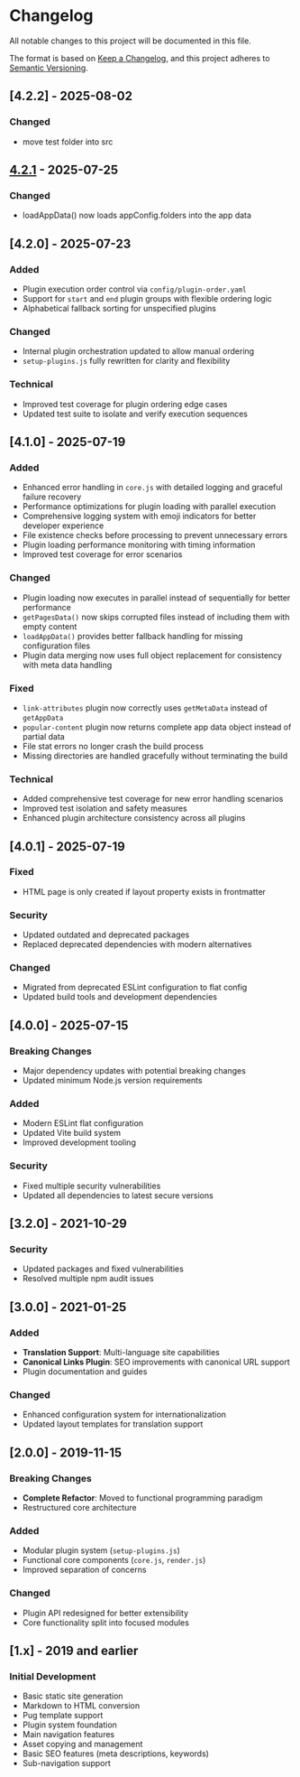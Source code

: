 # Changelog

All notable changes to this project will be documented in this file.

The format is based on [Keep a Changelog](https://keepachangelog.com/en/1.0.0/),
and this project adheres to [Semantic Versioning](https://semver.org/spec/v2.0.0.html).


## [4.2.2] - 2025-08-02

### Changed
  - move test folder into src



## [4.2.1] - 2025-07-25

### Changed
  - loadAppData() now loads appConfig.folders into the app data


## [4.2.0] - 2025-07-23

### Added

- Plugin execution order control via `config/plugin-order.yaml`
- Support for `start` and `end` plugin groups with flexible ordering logic
- Alphabetical fallback sorting for unspecified plugins

### Changed

- Internal plugin orchestration updated to allow manual ordering
- `setup-plugins.js` fully rewritten for clarity and flexibility

### Technical

- Improved test coverage for plugin ordering edge cases
- Updated test suite to isolate and verify execution sequences


## [4.1.0] - 2025-07-19

### Added

-   Enhanced error handling in `core.js` with detailed logging and graceful failure recovery
-   Performance optimizations for plugin loading with parallel execution
-   Comprehensive logging system with emoji indicators for better developer experience
-   File existence checks before processing to prevent unnecessary errors
-   Plugin loading performance monitoring with timing information
-   Improved test coverage for error scenarios

### Changed

-   Plugin loading now executes in parallel instead of sequentially for better performance
-   `getPagesData()` now skips corrupted files instead of including them with empty content
-   `loadAppData()` provides better fallback handling for missing configuration files
-   Plugin data merging now uses full object replacement for consistency with meta data handling

### Fixed

-   `link-attributes` plugin now correctly uses `getMetaData` instead of `getAppData`
-   `popular-content` plugin now returns complete app data object instead of partial data
-   File stat errors no longer crash the build process
-   Missing directories are handled gracefully without terminating the build

### Technical

-   Added comprehensive test coverage for new error handling scenarios
-   Improved test isolation and safety measures
-   Enhanced plugin architecture consistency across all plugins


## [4.0.1] - 2025-07-19

### Fixed

-   HTML page is only created if layout property exists in frontmatter

### Security

-   Updated outdated and deprecated packages
-   Replaced deprecated dependencies with modern alternatives

### Changed

-   Migrated from deprecated ESLint configuration to flat config
-   Updated build tools and development dependencies


## [4.0.0] - 2025-07-15

### Breaking Changes

-   Major dependency updates with potential breaking changes
-   Updated minimum Node.js version requirements

### Added

-   Modern ESLint flat configuration
-   Updated Vite build system
-   Improved development tooling

### Security

-   Fixed multiple security vulnerabilities
-   Updated all dependencies to latest secure versions


## [3.2.0] - 2021-10-29

### Security

-   Updated packages and fixed vulnerabilities
-   Resolved multiple npm audit issues


## [3.0.0] - 2021-01-25

### Added

-   **Translation Support**: Multi-language site capabilities
-   **Canonical Links Plugin**: SEO improvements with canonical URL support
-   Plugin documentation and guides

### Changed

-   Enhanced configuration system for internationalization
-   Updated layout templates for translation support


## [2.0.0] - 2019-11-15

### Breaking Changes

-   **Complete Refactor**: Moved to functional programming paradigm
-   Restructured core architecture

### Added

-   Modular plugin system (`setup-plugins.js`)
-   Functional core components (`core.js`, `render.js`)
-   Improved separation of concerns

### Changed

-   Plugin API redesigned for better extensibility
-   Core functionality split into focused modules


## [1.x] - 2019 and earlier

### Initial Development

-   Basic static site generation
-   Markdown to HTML conversion
-   Pug template support
-   Plugin system foundation
-   Main navigation features
-   Asset copying and management
-   Basic SEO features (meta descriptions, keywords)
-   Sub-navigation support

[4.2.1]: https://github.com/seebaermichi/nera/compare/v4.2.0...v4.2.1
